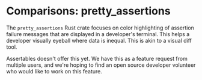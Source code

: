# Comparisons: pretty_assertions

The `pretty_assertions` Rust crate focuses on color highlighting of assertion failure messages that are displayed in a developer's terminal. This helps a developer visually eyeball where data is inequal. This is akin to a visual diff tool.

Assertables doesn't offer this yet. We have this as a feature request from multiple users, and we're hoping to find an open source developer volunteer who would like to work on this feature.
